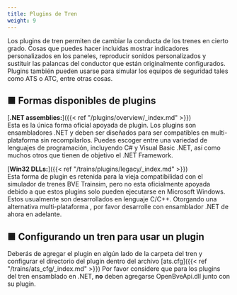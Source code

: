 ```yaml
---
title: Plugins de Tren
weight: 9
---
```

Los plugins de tren permiten de cambiar la conducta de los trenes en cierto grado. Cosas que puedes hacer incluidas mostrar indicadores personalizados en los paneles, reproducir sonidos personalizados y sustituir las palancas del conductor que están originalmente configurados. Plugins también pueden usarse para simular los equipos de seguridad tales como ATS o ATC, entre otras cosas.

## ■ Formas disponibles de plugins

[**.NET assemblies:**]({{< ref "/plugins/overview/_index.md" >}})  
Esta es la única forma oficial apoyada de plugin. Los plugins son ensambladores .NET y deben ser diseñados para ser compatibles en multi-plataforma sin recompilarlos. Puedes escoger entre una variedad de lenguajes de programación, incluyendo C# y Visual Basic .NET, así como muchos otros que tienen de objetivo el .NET Framework.

[**Win32 DLLs:**]({{< ref "/trains/plugins/legacy/_index.md" >}})  
Esta forma de plugin es retenida para la vieja compatibilidad con el simulador de trenes BVE Trainsim, pero no esta oficialmente apoyada debido a que estos plugins solo pueden ejecutarse en Microsoft Windows. Estos usualmente son desarrollados en lenguaje C/C++. Otorgando una alternativa multi-plataforma , por favor desarrolle con ensamblador .NET de ahora en adelante.

## ■ Configurando un tren para usar un plugin

Deberás de agregar el plugin en algún lado de la carpeta del tren y configurar el directorio del plugin dentro del archivo [ats.cfg]({{< ref "/trains/ats_cfg/_index.md" >}}) Por favor considere que para los plugins del tren ensamblado en .NET, **no** deben agregarse OpenBveApi.dll junto con su plugin.